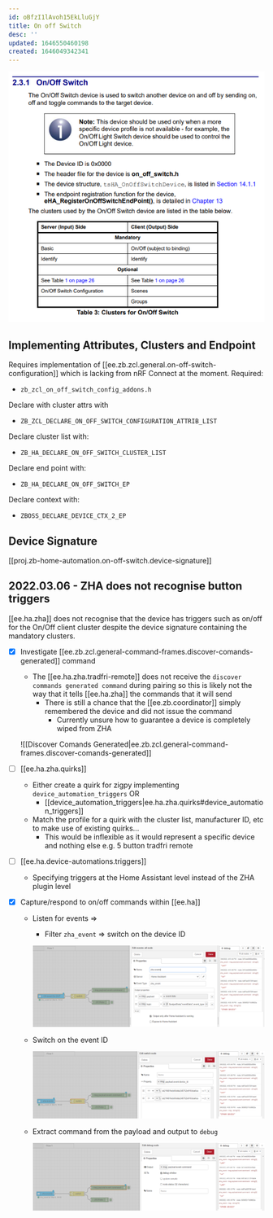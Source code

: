 ```yaml
---
id: oBfzI1lAvoh15EkLluGjY
title: On off Switch
desc: ''
updated: 1646550460198
created: 1646049342341
---
```


![](assets/images/2022-02-28-22-04-52.png)

## Implementing Attributes, Clusters and Endpoint

Requires implementation of [[ee.zb.zcl.general.on-off-switch-configuration]] which is lacking from nRF Connect at the moment. Required:

- `zb_zcl_on_off_switch_config_addons.h`

Declare with cluster attrs with

- `ZB_ZCL_DECLARE_ON_OFF_SWITCH_CONFIGURATION_ATTRIB_LIST`

Declare cluster list with:

- `ZB_HA_DECLARE_ON_OFF_SWITCH_CLUSTER_LIST`

Declare end point with:

- `ZB_HA_DECLARE_ON_OFF_SWITCH_EP`

Declare context with:

- `ZBOSS_DECLARE_DEVICE_CTX_2_EP`


## Device Signature

[[proj.zb-home-automation.on-off-switch.device-signature]]

## 2022.03.06 - ZHA does not recognise button triggers

[[ee.ha.zha]] does not recognise that the device has triggers such as on/off for the On/Off client cluster despite the device signature containing the mandatory clusters.

- [x] Investigate [[ee.zb.zcl.general-command-frames.discover-comands-generated]] command
  - The [[ee.ha.zha.tradfri-remote]] does not receive the `discover commands generated command` during pairing so this is likely not the way that it tells [[ee.ha.zha]] the commands that it will send
    - There is still a chance that the [[ee.zb.coordinator]] simply remembered the device and did not issue the command
      - Currently unsure how to guarantee a device is completely wiped from ZHA

  ![[Discover Comands Generated|ee.zb.zcl.general-command-frames.discover-comands-generated]]

- [ ] [[ee.ha.zha.quirks]]
  - Either create a quirk for zigpy implementing `device_automation_triggers` OR
    - [[device_automation_triggers|ee.ha.zha.quirks#device_automation_triggers]]
  - Match the profile for a quirk with the cluster list, manufacturer ID, etc to make use of existing quirks...
    - This would be inflexible as it would represent a specific device and nothing else e.g. 5 button tradfri remote
- [ ] [[ee.ha.device-automations.triggers]]
  - Specifying triggers at the Home Assistant level instead of the ZHA plugin level

- [x] Capture/respond to on/off commands within [[ee.ha]]
  - Listen for events =>
    - Filter `zha_event` => switch on the device ID

    ![Filter zha_event](assets/images/2022-03-06-16-54-30.png)

  - Switch on the event ID

    ![Switch on device ID](assets/images/2022-03-06-16-56-11.png)

  - Extract command from the payload and output to `debug`

    ![](assets/images/2022-03-06-16-57-01.png)